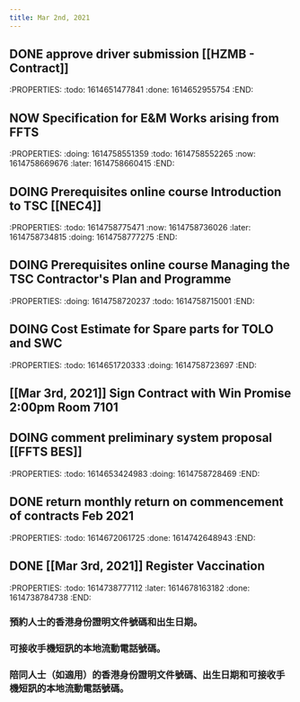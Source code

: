 ```yaml
---
title: Mar 2nd, 2021
---
```


## DONE approve driver submission [[HZMB - Contract]]
:PROPERTIES:
:todo: 1614651477841
:done: 1614652955754
:END:
## NOW Specification for E&M Works arising from FFTS
:PROPERTIES:
:doing: 1614758551359
:todo: 1614758552265
:now: 1614758669676
:later: 1614758660415
:END:
## DOING Prerequisites online course Introduction to TSC [[NEC4]]
:PROPERTIES:
:todo: 1614758775471
:now: 1614758736026
:later: 1614758734815
:doing: 1614758777275
:END:
## DOING Prerequisites online course Managing the TSC Contractor's Plan and Programme
:PROPERTIES:
:doing: 1614758720237
:todo: 1614758715001
:END:
## DOING Cost Estimate for Spare parts for TOLO and SWC
:PROPERTIES:
:todo: 1614651720333
:doing: 1614758723697
:END:
## [[Mar 3rd, 2021]] Sign Contract with Win Promise 2:00pm Room 7101
## DOING comment preliminary system proposal [[FFTS BES]]
:PROPERTIES:
:todo: 1614653424983
:doing: 1614758728469
:END:
## DONE return monthly return on commencement of contracts Feb 2021
:PROPERTIES:
:todo: 1614672061725
:done: 1614742648943
:END:
## DONE [[Mar 3rd, 2021]] Register Vaccination
:PROPERTIES:
:todo: 1614738777112
:later: 1614678163182
:done: 1614738784738
:END:
### 預約人士的香港身份證明文件號碼和出生日期。
### 可接收手機短訊的本地流動電話號碼。
### 陪同人士（如適用）的香港身份證明文件號碼、出生日期和可接收手機短訊的本地流動電話號碼。
